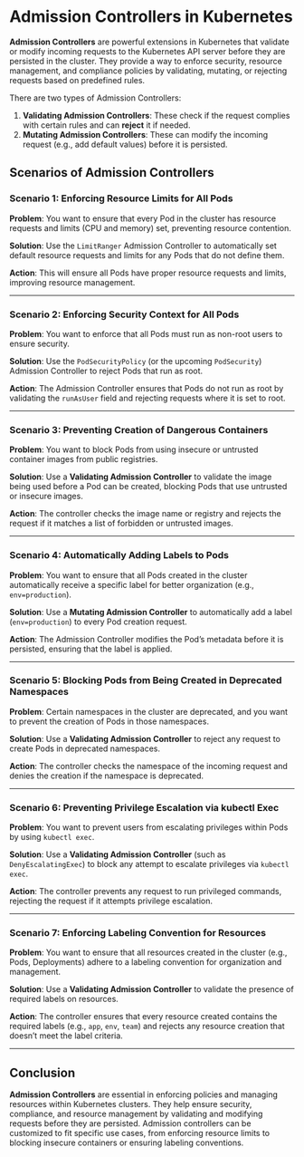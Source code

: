 # Admission Controllers in Kubernetes

**Admission Controllers** are powerful extensions in Kubernetes that validate or modify incoming requests to the Kubernetes API server before they are persisted in the cluster. They provide a way to enforce security, resource management, and compliance policies by validating, mutating, or rejecting requests based on predefined rules.

There are two types of Admission Controllers:
1. **Validating Admission Controllers**: These check if the request complies with certain rules and can **reject** it if needed.
2. **Mutating Admission Controllers**: These can modify the incoming request (e.g., add default values) before it is persisted.

## Scenarios of Admission Controllers

### Scenario 1: Enforcing Resource Limits for All Pods

**Problem**: You want to ensure that every Pod in the cluster has resource requests and limits (CPU and memory) set, preventing resource contention.

**Solution**: Use the `LimitRanger` Admission Controller to automatically set default resource requests and limits for any Pods that do not define them.

**Action**: This will ensure all Pods have proper resource requests and limits, improving resource management.

---

### Scenario 2: Enforcing Security Context for All Pods

**Problem**: You want to enforce that all Pods must run as non-root users to ensure security.

**Solution**: Use the `PodSecurityPolicy` (or the upcoming `PodSecurity`) Admission Controller to reject Pods that run as root.

**Action**: The Admission Controller ensures that Pods do not run as root by validating the `runAsUser` field and rejecting requests where it is set to root.

---

### Scenario 3: Preventing Creation of Dangerous Containers

**Problem**: You want to block Pods from using insecure or untrusted container images from public registries.

**Solution**: Use a **Validating Admission Controller** to validate the image being used before a Pod can be created, blocking Pods that use untrusted or insecure images.

**Action**: The controller checks the image name or registry and rejects the request if it matches a list of forbidden or untrusted images.

---

### Scenario 4: Automatically Adding Labels to Pods

**Problem**: You want to ensure that all Pods created in the cluster automatically receive a specific label for better organization (e.g., `env=production`).

**Solution**: Use a **Mutating Admission Controller** to automatically add a label (`env=production`) to every Pod creation request.

**Action**: The Admission Controller modifies the Pod’s metadata before it is persisted, ensuring that the label is applied.

---

### Scenario 5: Blocking Pods from Being Created in Deprecated Namespaces

**Problem**: Certain namespaces in the cluster are deprecated, and you want to prevent the creation of Pods in those namespaces.

**Solution**: Use a **Validating Admission Controller** to reject any request to create Pods in deprecated namespaces.

**Action**: The controller checks the namespace of the incoming request and denies the creation if the namespace is deprecated.

---

### Scenario 6: Preventing Privilege Escalation via kubectl Exec

**Problem**: You want to prevent users from escalating privileges within Pods by using `kubectl exec`.

**Solution**: Use a **Validating Admission Controller** (such as `DenyEscalatingExec`) to block any attempt to escalate privileges via `kubectl exec`.

**Action**: The controller prevents any request to run privileged commands, rejecting the request if it attempts privilege escalation.

---

### Scenario 7: Enforcing Labeling Convention for Resources

**Problem**: You want to ensure that all resources created in the cluster (e.g., Pods, Deployments) adhere to a labeling convention for organization and management.

**Solution**: Use a **Validating Admission Controller** to validate the presence of required labels on resources.

**Action**: The controller ensures that every resource created contains the required labels (e.g., `app`, `env`, `team`) and rejects any resource creation that doesn’t meet the label criteria.

---

## Conclusion

**Admission Controllers** are essential in enforcing policies and managing resources within Kubernetes clusters. They help ensure security, compliance, and resource management by validating and modifying requests before they are persisted. Admission controllers can be customized to fit specific use cases, from enforcing resource limits to blocking insecure containers or ensuring labeling conventions.
